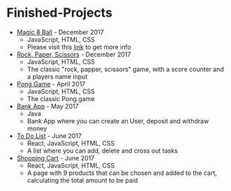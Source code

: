 # Finished-Projects
- [Magic 8 Ball](magic_8_ball) - December 2017
  - JavaScript, HTML, CSS
  - Please visit this [link](https://en.wikipedia.org/wiki/Magic_8-Ball) to get more info 
- [Rock, Paper, Scissors](rock_paper_scissors) - December 2017
  - JavaScript, HTML, CSS
  - The classic "rock, papper, scissors" game, with a score counter and a players name input 
- [Pong Game](pong_game) - April 2017
  - JavaScript, HTML, CSS
  - The classic Pong game
- [Bank App](bank_app) - May 2017
  - Java
  - Bank App where you can create an User, deposit and withdraw money
- [To Do List](to_do_list) - June 2017
  - React, JavaScript, HTML, CSS
  - A list where you can add, delete and cross out tasks
- [Shopping Cart](shopping_cart) - June 2017
  - React, JavaScript, HTML, CSS
  - A page with 9 products that can be chosen and added to the cart, calculating the total amount to be paid

